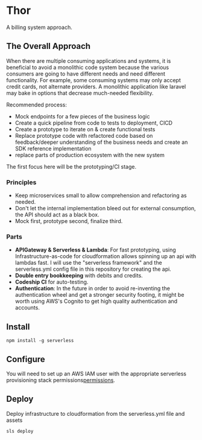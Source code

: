 # Thor
A billing system approach.


## The Overall Approach
When there are multiple consuming applications and systems, it is beneficial to avoid a monolithic code system because the various consumers are going to have different needs and need different functionality.  For example, some consuming systems may only accept credit cards, not alternate providers.  A monolithic application like laravel may bake in options that decrease much-needed flexibility.

Recommended process:

-  Mock endpoints for a few pieces of the business logic
- Create a quick pipeline from code to tests to deployment, CICD
- Create a prototype to iterate on & create functional tests 
- Replace prototype code with refactored code based on feedback/deeper understanding of the business needs and create an SDK reference implementation
- replace parts of production ecosystem with the new system

The first focus here will be the prototyping/CI stage.

### Principles
- Keep microservices small to allow comprehension and refactoring as needed.
- Don't let the internal implementation bleed out for external consumption, the API should act as a black box.
- Mock first, prototype second, finalize third.

### Parts
- **APIGateway & Serverless & Lambda**: For fast prototyping, using Infrastructure-as-code for cloudformation allows spinning up an api with lambdas fast.  I will use the "serverless framework" and the serverless.yml config file in this repository for creating the api.
- **Double entry bookkeeping** with debits and credits.
- **Codeship CI** for auto-testing.
- **Authentication**: In the future in order to avoid re-inventing the authentication wheel and get a stronger security footing, it might be worth using AWS's Cognito to get high quality authentication and accounts.

## Install

    npm install -g serverless

## Configure
You will need to set up an AWS IAM user with the appropriate serverless provisioning stack permissions[permissions](https://serverless.com/framework/docs/providers/aws/guide/credentials/).

## Deploy
Deploy infrastructure to cloudformation from the serverless.yml file and assets

    sls deploy
